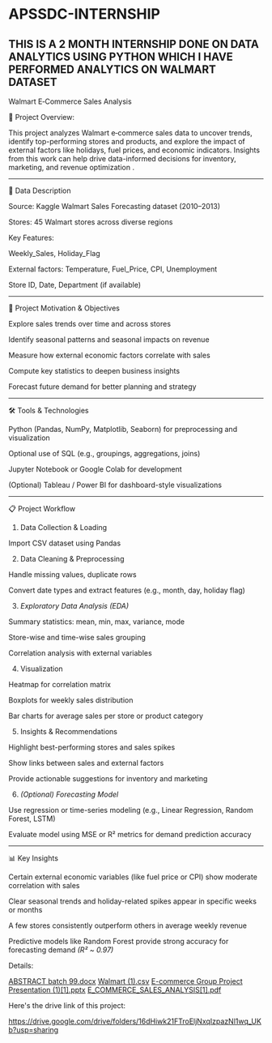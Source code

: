 # APSSDC-INTERNSHIP
THIS IS A 2 MONTH INTERNSHIP DONE ON DATA ANALYTICS USING PYTHON WHICH I HAVE PERFORMED ANALYTICS ON WALMART DATASET
---

Walmart E‑Commerce Sales Analysis

🚀 Project Overview:

This project analyzes Walmart e‑commerce sales data to uncover trends, identify top-performing stores and products, and explore the impact of external factors like holidays, fuel prices, and economic indicators. Insights from this work can help drive data-informed decisions for inventory, marketing, and revenue optimization  .


---

📁 Data Description

Source: Kaggle Walmart Sales Forecasting dataset (2010–2013)

Stores: 45 Walmart stores across diverse regions

Key Features:

Weekly_Sales, Holiday_Flag

External factors: Temperature, Fuel_Price, CPI, Unemployment

Store ID, Date, Department (if available)  

---

🧭 Project Motivation & Objectives

Explore sales trends over time and across stores

Identify seasonal patterns and seasonal impacts on revenue

Measure how external economic factors correlate with sales

Compute key statistics to deepen business insights

Forecast future demand for better planning and strategy  

---

🛠 Tools & Technologies

Python (Pandas, NumPy, Matplotlib, Seaborn) for preprocessing and visualization

Optional use of SQL (e.g., groupings, aggregations, joins)

Jupyter Notebook or Google Colab for development

(Optional) Tableau / Power BI for dashboard-style visualizations  

---

📋 Project Workflow

1. Data Collection & Loading

Import CSV dataset using Pandas



2. Data Cleaning & Preprocessing

Handle missing values, duplicate rows

Convert date types and extract features (e.g., month, day, holiday flag)



3. *Exploratory Data Analysis (EDA)*

Summary statistics: mean, min, max, variance, mode

Store-wise and time-wise sales grouping

Correlation analysis with external variables



4. Visualization

Heatmap for correlation matrix

Boxplots for weekly sales distribution

Bar charts for average sales per store or product category



5. Insights & Recommendations

Highlight best-performing stores and sales spikes

Show links between sales and external factors

Provide actionable suggestions for inventory and marketing



6. *(Optional) Forecasting Model*

Use regression or time-series modeling (e.g., Linear Regression, Random Forest, LSTM)

Evaluate model using MSE or R² metrics for demand prediction accuracy  

---

📊 Key Insights

Certain external economic variables (like fuel price or CPI) show moderate correlation with sales  

Clear seasonal trends and holiday-related spikes appear in specific weeks or months

A few stores consistently outperform others in average weekly revenue

Predictive models like Random Forest provide strong accuracy for forecasting demand *(R² ~ 0.97)*  


Details:

[ABSTRACT batch 99.docx](https://github.com/user-attachments/files/21175516/ABSTRACT.batch.99.docx)
[Walmart (1).csv](https://github.com/user-attachments/files/21175512/Walmart.1.csv)
[E-commerce Group Project Presentation (1)[1].pptx](https://github.com/user-attachments/files/21175509/E-commerce.Group.Project.Presentation.1.1.pptx)
[E_COMMERCE_SALES_ANALYSIS[1].pdf](https://github.com/user-attachments/files/21175508/E_COMMERCE_SALES_ANALYSIS.1.pdf)


Here's the drive link of this project:

https://drive.google.com/drive/folders/16dHiwk21FTroEljNxqIzpazNl1wq_UKb?usp=sharing

